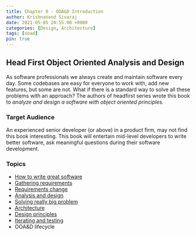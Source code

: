 ```yaml
---
title: Chapter 0 - OOA&D Introduction
author: Krishnanand Sivaraj
date: 2021-05-05 20:55:00 +0800
categories: [Design, Architecture]
tags: [ooad]
pin: true
---
```


## Head First Object Oriented Analysis and Design

As software professionals we always create and maintain software every day.  Some codebases are easy for everyone to work with, add new features, but some are not.  What if there is a standard way to solve all these problems with an approach?  The authors of headfirst series wrote this book to *analyze and design a software with object oriented principles*.

### Target Audience

An experienced senior developer (or above) in a product firm, may not find this book interesting.  This book will entertain mid-level developers to write better software, ask meaningful questions during their software development.

### Topics

- [How to write great software](../how-to-wrt-grt-software)
- [Gathering requirements](../gathering-requirements-copy)
- [Requirements change](../requirements-change-copy)
- [Analysis and design](../analysis)
- [Solving really big problem](../solving-big-problems)
- [Architecture](../architecture)
- [Design principles](../design-principles)
- [Iterating and testing](../iteration-and-testing)
- OOA&D lifecycle
